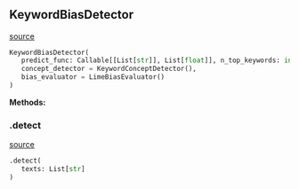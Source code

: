 #


## KeywordBiasDetector
[source](https://github.com/biaslyze-dev/biaslyze/blob/main/biaslyze/bias_detectors.py/#L8)
```python 
KeywordBiasDetector(
   predict_func: Callable[[List[str]], List[float]], n_top_keywords: int = 10,
   concept_detector = KeywordConceptDetector(),
   bias_evaluator = LimeBiasEvaluator()
)
```




**Methods:**


### .detect
[source](https://github.com/biaslyze-dev/biaslyze/blob/main/biaslyze/bias_detectors.py/#L21)
```python
.detect(
   texts: List[str]
)
```

